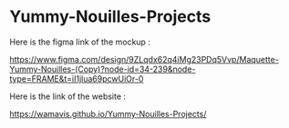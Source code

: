 # Yummy-Nouilles-Projects

Here is the figma link of the mockup :

https://www.figma.com/design/9ZLqdx62q4iMg23PDq5Vvp/Maquette-Yummy-Nouilles-(Copy)?node-id=34-239&node-type=FRAME&t=iI1jlua69pcwUiOr-0

Here is the link of the website :

https://wamavis.github.io/Yummy-Nouilles-Projects/
